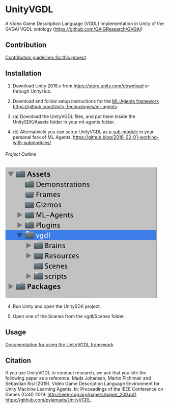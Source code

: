 # UnityVGDL


A Video Game Description Language (VGDL) Implementation in Unity of the GVGAI VGDL ontology (https://github.com/GAIGResearch/GVGAI)

## Contribution

[Contribution guidelines for this project](docs/CONTRIBUTING.md)

## Installation 

1. Download Unity 2018.x from https://store.unity.com/download or through UnityHub.

2. Download and follow setup instructions for the [ML-Agents framework](https://github.com/Unity-Technologies/ml-agents/blob/master/docs/Readme.md) https://github.com/Unity-Technologies/ml-agents

3. (a) Download the UnityVGDL files, and put them inside the UnitySDK/Assets folder in your ml-agents folder.

3. (b) Alternatively you can setup UnityVGDL as a [sub-module](https://git-scm.com/book/en/v2/Git-Tools-Submodules) in your personal fork of ML-Agents. https://github.blog/2016-02-01-working-with-submodules/

###### Project Outline
![alt text](docs/images/Project_outline.png)

4. Run Unity and open the UnitySDK project.

5. Open one of the Scenes from the vgdl/Scenes folder.

## Usage

[Documentation for using the UnityVGDL framework](docs/USAGE.md)

## Citation

If you use UnityVGDL to conduct research, we ask that you cite the following paper as a reference:
Mads Johansen, Martin Pichlmair and Sebastian Risi (2019). Video Game Description Language Environment for Unity Machine Learning Agents. In: Proceedings of the IEEE Conference on Games (CoG) 2019. http://ieee-cog.org/papers/paper_209.pdf. https://github.com/pyjamads/UnityVGDL.

